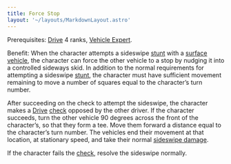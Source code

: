 ```yaml
---
title: Force Stop
layout: '~/layouts/MarkdownLayout.astro'
---
```

Prerequisites: [Drive](/modern.d20.srd/skills/drive) 4 ranks, [Vehicle Expert](/modern.d20.srd/feats/vehicle.expert).

Benefit: When the character attempts a sideswipe
[stunt](/modern.d20.srd/vehicle.movement.and.combat/stunts) with a [surface vehicle](/modern.d20.srd/equipment/equipment.vehicles), the character can
force the other vehicle to a stop by nudging it into a controlled side­ways
skid. In addition to the normal requirements for attempting a sideswipe
[stunt](/modern.d20.srd/vehicle.movement.and.combat/stunts), the character
must have sufficient movement remaining to move a number of squares equal to
the character’s turn number.

After succeeding on the check to attempt the sideswipe, the character makes a
[Drive](/modern.d20.srd/skills/drive)
[check](/modern.d20.srd/skills/skill.basics) opposed by the other
driver. If the character succeeds, turn the other vehicle 90 degrees across
the front of the character’s, so that they form a tee. Move them forward a
distance equal to the character’s turn number. The vehicles end their movement
at that location, at stationary speed, and take their normal [sideswipe damage](/modern.d20.srd/vehicle.movement.and.combat/resolving.collisions).

If the character fails the
[check](/modern.d20.srd/skills/skill.basics), resolve the sideswipe
normally.

